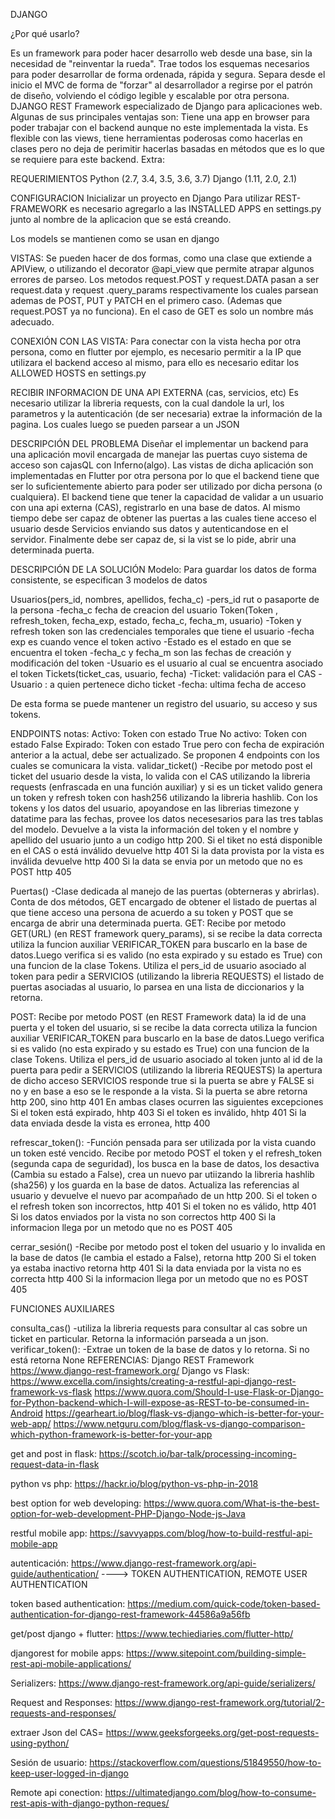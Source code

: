 DJANGO


¿Por qué usarlo?


Es un framework para poder hacer desarrollo web desde una base, sin la necesidad de "reinventar la rueda". Trae todos los esquemas necesarios para poder desarrollar de forma ordenada, rápida y segura. Separa desde el inicio el MVC de forma de "forzar" al desarrollador a regirse por el patrón de diseño, volviendo el código legible y escalable por otra persona.
DJANGO REST
Framework especializado de Django para aplicaciones web. Algunas de sus principales ventajas son:
Tiene una app en browser para poder trabajar con el backend aunque no este implementada la vista.
 Es flexible con las views, tiene herramientas poderosas como hacerlas en clases pero no deja de perimitir hacerlas basadas en métodos que es lo que se requiere para este backend.
Extra:
 

REQUERIMIENTOS
   Python (2.7, 3.4, 3.5, 3.6, 3.7)
   Django (1.11, 2.0, 2.1)

 

CONFIGURACION
Inicializar un proyecto en Django
Para utilizar REST-FRAMEWORK es necesario agregarlo a las INSTALLED APPS en settings.py junto al nombre de la aplicacion que se está creando.
 

Los models se mantienen como se usan en django

VISTAS:
Se pueden hacer de dos formas, como una clase que extiende a APIView, o utilizando el decorator @api_view que permite atrapar algunos errores de parseo.
Los metodos request.POST  y request.DATA  pasan a ser request.data y request .query_params respectivamente los cuales parsean ademas de POST, PUT y PATCH en el primero caso. (Ademas que request.POST ya no funciona). En el caso de GET es solo un nombre más adecuado.

CONEXIÓN CON LAS VISTA:
Para conectar con la vista hecha por otra persona, como en flutter por ejemplo, es necesario permitir a la IP que utilizara el backend acceso al mismo, para ello es necesario editar los  ALLOWED HOSTS en settings.py
 

RECIBIR INFORMACION DE UNA API EXTERNA (cas, servicios, etc)
Es necesario utilizar la libreria requests, con la cual dandole la url, los parametros y la autenticación (de ser necesaria) extrae la información de la pagina. Los cuales luego se pueden parsear a un JSON
 

DESCRIPCIÓN DEL PROBLEMA
Diseñar el implementar un backend para una aplicación movil encargada de manejar las puertas cuyo sistema de acceso son cajasQL con Inferno(algo). Las vistas de dicha aplicación son implementadas en Flutter por otra persona por lo que el backend tiene que ser lo suficientemente abierto para poder ser utilizado por dicha persona (o cualquiera).
El backend tiene que tener la capacidad de validar a un usuario con una api externa (CAS), registrarlo en una base de datos. Al mismo tiempo debe ser capaz de obtener las puertas a las cuales tiene acceso el usuario desde Servicios enviando sus datos y autenticandose en el servidor. Finalmente debe ser capaz de, si la vist se lo pide, abrir una determinada puerta.

DESCRIPCIÓN DE LA SOLUCIÓN
Modelo:
Para guardar los datos de forma consistente, se especifican 3 modelos de datos

Usuarios(pers_id<string>, nombres<string>, apellidos<string>, fecha_c<dateTime>)
-pers_id rut o pasaporte de la persona
-fecha_c fecha de creacion del usuario
Token(Token<string> , refresh_token<string>, fecha_exp<dateTime>, estado<Boolean>, fecha_c<dateTime>, fecha_m<dateTime>, usuario<Usuarios>)
-Token y refresh token son las credenciales temporales que tiene el usuario
-fecha exp es cuando vence el token activo
-Estado es el estado en que se encuentra el token
-fecha_c y fecha_m son las fechas de creación y modificación del token
-Usuario es el usuario al cual se encuentra asociado el token
Tickets(ticket_cas<string>, usuario<Usuarios>, fecha<dateTime>) 
-Ticket: validación para el CAS
-Usuario : a quien pertenece dicho ticket
-fecha: ultima fecha de acceso

De esta forma se puede mantener un registro del usuario, su acceso y sus tokens.

ENDPOINTS
notas:
Activo: Token con estado True
No activo: Token con estado False
Expirado: Token con estado True pero con fecha de expiración anterior a la actual, debe ser actualizado.
Se proponen 4 endpoints con los cuales se comunicara la vista.
validar_ticket()
-Recibe por metodo post el ticket del usuario desde la vista, lo valida con el CAS utilizando la libreria requests  (enfrascada en una función auxiliar) y si es un ticket valido genera un token y refresh token con hash256 utilizando la libreria hashlib.  Con los tokens y los datos del usuario, apoyandose en las librerias timezone y datatime para las fechas, provee los datos necesesarios para las tres tablas del modelo.
Devuelve a la vista la información del token y el nombre y apellido del usuario junto a un codigo http 200.
Si el tiket no está disponible en el CAS o está inválido devuelve http 401
Si la data provista por la vista es inválida devuelve http 400
Si la data se envia por un metodo que no es POST http 405

Puertas()
-Clase dedicada al manejo de las puertas (obterneras y abrirlas). Conta de dos métodos, GET encargado de obtener el
listado de puertas al que tiene acceso una persona de acuerdo a su token y POST que se encarga de abrir una
determinada puerta.
GET:
Recibe por metodo GET(URL) (en REST framework query_params), si se recibe la data correcta utiliza la funcion auxiliar
VERIFICAR_TOKEN para buscarlo en la base de datos.Luego verifica si es valido (no esta expirado y su estado es True)
con una funcion de la clase Tokens. Utiliza el pers_id de usuario asociado al token para pedir a SERVICIOS (utilizando
la libreria REQUESTS) el listado de puertas asociadas al usuario, lo parsea en una lista de diccionarios y la retorna.

POST:
Recibe por metodo POST (en REST Framework data) la id de una puerta y el token del usuario, si se recibe la data
correcta utiliza la funcion auxiliar VERIFICAR_TOKEN para buscarlo en la base de datos.Luego verifica si es valido
(no esta expirado y su estado es True) con una funcion de la clase Tokens. Utiliza el pers_id de usuario asociado
al token junto al id de la puerta para pedir a SERVICIOS (utilizando la libreria REQUESTS) la apertura de dicho acceso
SERVICIOS responde true si la puerta se abre y FALSE si no y en base a eso se le responde a la vista. Si la puerta se abre retorna http 200, sino http 401
En ambas clases ocurren las siguientes excepciones
Si el token está expirado,  hhtp 403
Si el token es inválido, hhtp 401
Si la data enviada desde la vista es erronea, http 400

refrescar_token():
-Función pensada para ser utilizada por la vista cuando un token esté vencido. Recibe por metodo POST el token y el refresh_token (segunda capa de seguridad), los busca en la base de datos, los desactiva (Cambia su estado a False), crea un nuevo par utiizando la libreria hashlib (sha256)  y los guarda en la base de datos. Actualiza las referencias al usuario y devuelve el nuevo par acompañado de un http 200.
Si el token o el refresh token son incorrectos, http 401
Si el token no es válido, http 401
Si los datos enviados por la vista no son correctos http 400
Si la informacion llega por un metodo que no es POST 405


cerrar_sesión()
-Recibe por metodo post el token del usuario y lo invalida en la base de datos (le cambia el estado a False), retorna http 200
Si el token ya estaba inactivo retorna http  401
Si la data enviada por la vista no es correcta http 400
Si la informacion llega por un metodo que no es POST 405

FUNCIONES AUXILIARES

consulta_cas()
-utiliza la libreria requests para consultar al cas sobre un ticket en particular. Retorna la información parseada a un json.
verificar_token():
-Extrae un token de la base de datos y lo retorna. Si no está retorna None
REFERENCIAS:
Django REST Framework
https://www.django-rest-framework.org/
Django vs Flask: https://www.excella.com/insights/creating-a-restful-api-django-rest-framework-vs-flask
			https://www.quora.com/Should-I-use-Flask-or-Django-for-Python-backend-which-I-will-expose-as-REST-to-be-consumed-in-Android
			https://gearheart.io/blog/flask-vs-django-which-is-better-for-your-web-app/
			https://www.netguru.com/blog/flask-vs-django-comparison-which-python-framework-is-better-for-your-app


get and post in flask: https://scotch.io/bar-talk/processing-incoming-request-data-in-flask	

python vs php: https://hackr.io/blog/python-vs-php-in-2018

best option for web developing: https://www.quora.com/What-is-the-best-option-for-web-development-PHP-Django-Node-js-Java

restful mobile app: https://savvyapps.com/blog/how-to-build-restful-api-mobile-app	

autenticación: https://www.django-rest-framework.org/api-guide/authentication/ ----> TOKEN AUTHENTICATION, REMOTE USER AUTHENTICATION

token based authentication: https://medium.com/quick-code/token-based-authentication-for-django-rest-framework-44586a9a56fb

get/post django + flutter: https://www.techiediaries.com/flutter-http/ 

djangorest for mobile apps: https://www.sitepoint.com/building-simple-rest-api-mobile-applications/	

Serializers: https://www.django-rest-framework.org/api-guide/serializers/

Request and Responses: https://www.django-rest-framework.org/tutorial/2-requests-and-responses/

extraer Json del CAS= https://www.geeksforgeeks.org/get-post-requests-using-python/

Sesión de usuario:
https://stackoverflow.com/questions/51849550/how-to-keep-user-logged-in-django

Remote api conection:
https://ultimatedjango.com/blog/how-to-consume-rest-apis-with-django-python-reques/
